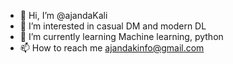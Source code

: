 - 👋 Hi, I’m @ajandaKali
- 👀 I’m interested in casual DM and modern DL
- 🌱 I’m currently learning Machine learning, python
- 📫 How to reach me ajandakinfo@gmail.com

<!---
ajandakali/ajandakali is a ✨ special ✨ repository because its `README.md` (this file) appears on your GitHub profile.
You can click the Preview link to take a look at your changes.
--->

